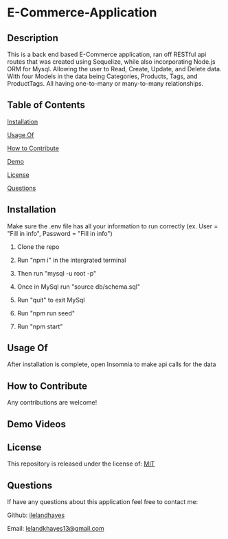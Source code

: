 # E-Commerce-Application

  ## Description
  
  This is a back end based E-Commerce application, ran off RESTful api routes that was created using Sequelize, while also incorporating Node.js ORM for Mysql. Allowing the user to Read, Create, Update, and Delete data. With four Models in the data being Categories, Products, Tags, and ProductTags. All having one-to-many or many-to-many relationships.
  
  ## Table of Contents
  
  [Installation](https://github.com/ilelandhayes/E-Commerce-Application#Installation)


  [Usage Of](https://github.com/ilelandhayes#Usage-Of)


  [How to Contribute](https://github.com/ilelandhayes#How-to-Contribute)


  [Demo](https://github.com/ilelandhayes#Demos)


  [License](https://github.com/ilelandhayes#License)


  [Questions](https://github.com/ilelandhayes#Questions)
  
  ## Installation
  
  Make sure the .env file has all your information to run correctly (ex. User = "Fill in info", Password = "Fill in info")

  1. Clone the repo 

  2. Run "npm i" in the intergrated terminal 

  3. Then run "mysql -u root -p" 

  4. Once in MySql run "source db/schema.sql" 

  5. Run "quit" to exit MySql 

  6. Run "npm run seed" 

  7. Run "npm start"
  
  ## Usage Of
  
  After installation is complete, open Insomnia to make api calls for the data
  
  ## How to Contribute
  
  Any contributions are welcome!
  
  ## Demo Videos


  ## License
  
  This repository is released under the license of: [MIT](https://opensource.org/licenses/MIT)

  ## Questions

  If have any questions about this application feel free to contact me:

  Github: [ilelandhayes](https://github.com/ilelandhayes)

  Email: lelandkhayes13@gmail.com
